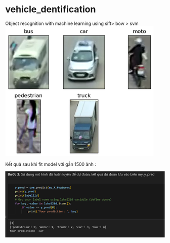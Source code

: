 # vehicle_dentification
Object recognition with machine learning using sift> bow > svm
![data](data.png)


Kết quả sau khi fit model với gần 1500 ảnh :

![result](result.png)
